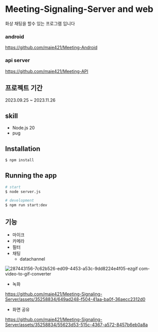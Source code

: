 # Meeting-Signaling-Server and web
화상 채팅을 할수 있는 프로그램 입니다
### android 
https://github.com/maie421/Meeting-Android
### api server 
https://github.com/maie421/Meeting-API

## 프로젝트 기간
2023.09.25 ~ 2023.11.26

## skill
- Node.js 20
- pug

## Installation

```bash
$ npm install
```

## Running the app

```bash
# start
$ node server.js

# development
$ npm run start:dev
```

## 기능
- 마이크
- 카메라
- 필터
- 채팅
  - datachannel
 
![287443156-7c62b526-ed09-4453-a53c-9dd8224e4f05-ezgif com-video-to-gif-converter](https://github.com/maie421/Meeting-Android/assets/35258834/58487ce2-5b5a-44a0-aa1d-6caf43adf511)

- 녹화
  
https://github.com/maie421/Meeting-Signaling-Server/assets/35258834/649ad248-f504-41aa-ba0f-36aecc2312d0

- 화면 공유

https://github.com/maie421/Meeting-Signaling-Server/assets/35258834/55623d53-515c-4367-a572-8457b6eb0a8a
